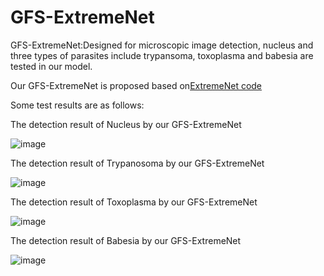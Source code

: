 # GFS-ExtremeNet
GFS-ExtremeNet:Designed for microscopic image detection, nucleus and three types of parasites include trypansoma, toxoplasma and babesia are tested in our model.

Our GFS-ExtremeNet is proposed based on[ExtremeNet code]( https://github.com/xingyizhou/ExtremeNet)

Some test results are as follows:

The detection result of Nucleus by our GFS-ExtremeNet

![image](https://github.com/jiangdat/GFS-ExtremeNet/blob/master/results/Nucleus.png)

The detection result of Trypanosoma by our GFS-ExtremeNet

![image](https://github.com/jiangdat/GFS-ExtremeNet/blob/master/results/Trypanosoma.png)

The detection result of Toxoplasma by our GFS-ExtremeNet

![image](https://github.com/jiangdat/GFS-ExtremeNet/blob/master/results/Toxoplasma.png)

The detection result of Babesia by our GFS-ExtremeNet

![image](https://github.com/jiangdat/GFS-ExtremeNet/blob/master/results/Babesia.png)
